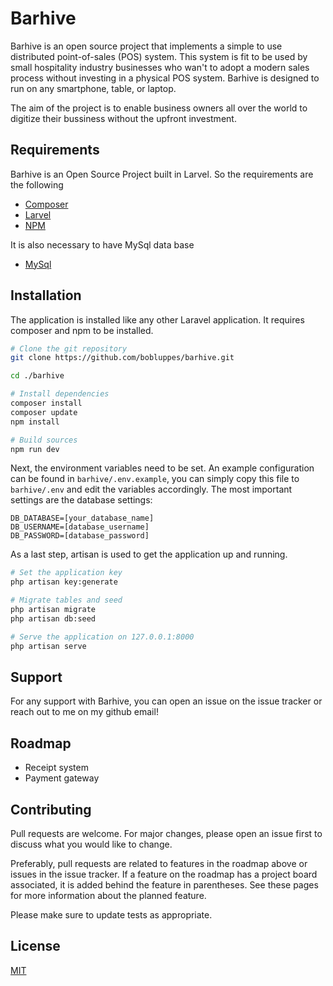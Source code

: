 # Barhive

Barhive is an open source project that implements a simple to use distributed point-of-sales (POS) system. This system is fit to be used by small hospitality industry businesses who wan't to adopt a modern sales process without investing in a physical POS system. Barhive is designed to run on any smartphone, table, or laptop.

The aim of the project is to enable business owners all over the world to digitize their bussiness without the upfront investment.

## Requirements

Barhive is an Open Source Project built in Larvel. So the requirements are the following

- [Composer](https://getcomposer.org/download/)
- [Larvel](https://packagist.org/packages/laravel/framework)
- [NPM](https://docs.npmjs.com/cli/install)

It is also necessary to have MySql data base 
- [ MySql](https://www.mysql.com/downloads/)
## Installation

The application is installed like any other Laravel application. It requires composer and npm to be installed.

```bash
# Clone the git repository
git clone https://github.com/bobluppes/barhive.git

cd ./barhive

# Install dependencies
composer install
composer update
npm install

# Build sources
npm run dev
```

Next, the environment variables need to be set. An example configuration can be found in `barhive/.env.example`, you can simply copy this file to `barhive/.env` and edit the variables accordingly. The most important settings are the database settings:

```
DB_DATABASE=[your_database_name]
DB_USERNAME=[database_username]
DB_PASSWORD=[database_password]
```

As a last step, artisan is used to get the application up and running.

```bash
# Set the application key
php artisan key:generate

# Migrate tables and seed
php artisan migrate
php artisan db:seed

# Serve the application on 127.0.0.1:8000
php artisan serve
```

## Support
For any support with Barhive, you can open an issue on the issue tracker or reach out to me on my github email!

## Roadmap
* Receipt system
* Payment gateway

## Contributing
Pull requests are welcome. For major changes, please open an issue first to discuss what you would like to change.

Preferably, pull requests are related to features in the roadmap above or issues in the issue tracker. If a feature on the roadmap has a project board associated, it is added behind the feature in parentheses. See these pages for more information about the planned feature.

Please make sure to update tests as appropriate.

## License
[MIT](https://choosealicense.com/licenses/mit/)
